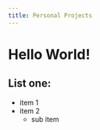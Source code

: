 ```yaml
---
title: Personal Projects
---
```


# Hello World!

## List one:
  - item 1
  - item 2
    - sub item
